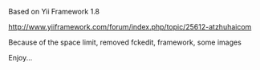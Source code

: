 Based on Yii Framework 1.8

http://www.yiiframework.com/forum/index.php/topic/25612-atzhuhaicom

Because of the space limit, removed fckedit, framework, some images

Enjoy...